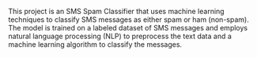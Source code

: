 This project is an SMS Spam Classifier that uses machine learning techniques to classify SMS messages as either spam or ham (non-spam). The model is trained on a labeled dataset of SMS messages and employs natural language processing (NLP) to preprocess the text data and a machine learning algorithm to classify the messages.
